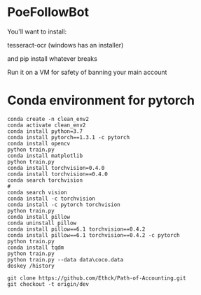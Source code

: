 # PoeFollowBot

You'll want to install:

tesseract-ocr (windows has an installer)

and pip install whatever breaks


Run it on a VM for safety of banning your main account



# Conda environment for pytorch

```
conda create -n clean_env2
conda activate clean_env2
conda install python=3.7
conda install pytorch==1.3.1 -c pytorch
conda install opencv
python train.py
conda install matplotlib
python train.py
conda install torchvision=0.4.0
conda install torchvision==0.4.0
conda search torchvision
#
conda search vision
conda install -c torchvision
conda install -c pytorch torchvision
python train.py
conda install pillow
conda uninstall pillow
conda install pillow==6.1 torchvision==0.4.2
conda install pillow==6.1 torchvision==0.4.2 -c pytorch
python train.py
conda install tqdm
python train.py
python train.py --data data\coco.data
doskey /history
```


```
git clone https://github.com/Ethck/Path-of-Accounting.git
git checkout -t origin/dev
```
